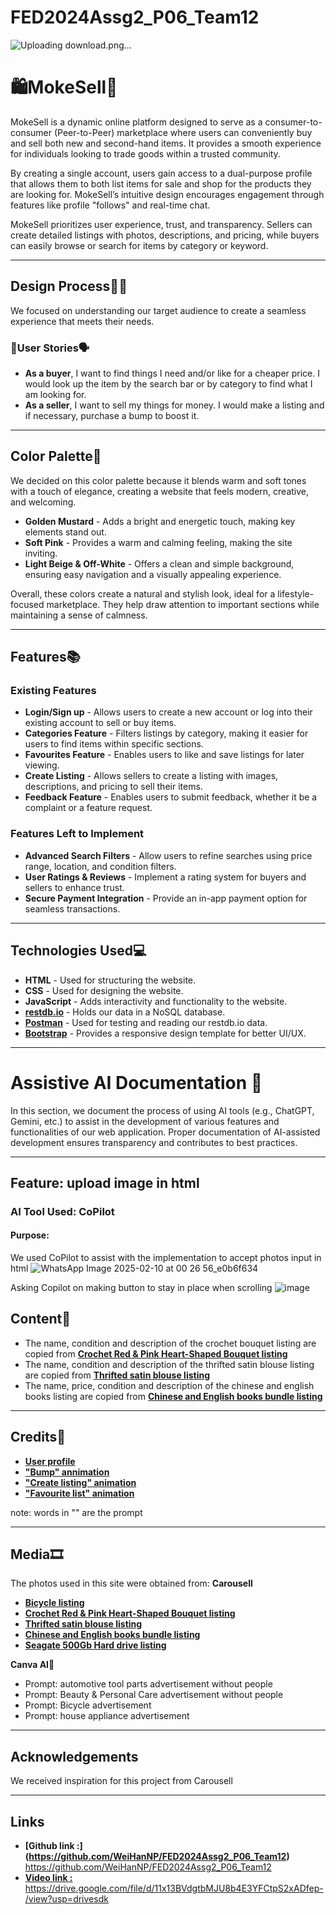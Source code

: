 # FED2024Assg2_P06_Team12
![Uploading download.png…]()

# 🛍MokeSell🛒

MokeSell is a dynamic online platform designed to serve as a consumer-to-consumer (Peer-to-Peer) marketplace where users can conveniently buy and sell both new and second-hand items. It provides a smooth experience for individuals looking to trade goods within a trusted community.

By creating a single account, users gain access to a dual-purpose profile that allows them to both list items for sale and shop for the products they are looking for. MokeSell’s intuitive design encourages engagement through features like profile "follows" and real-time chat.

MokeSell prioritizes user experience, trust, and transparency. Sellers can create detailed listings with photos, descriptions, and pricing, while buyers can easily browse or search for items by category or keyword.

---

## Design Process🧑‍🎨

We focused on understanding our target audience to create a seamless experience that meets their needs.

### 👥User Stories🗣

- **As a buyer**, I want to find things I need and/or like for a cheaper price. I would look up the item by the search bar or by category to find what I am looking for.
- **As a seller**, I want to sell my things for money. I would make a listing and if necessary, purchase a bump to boost it.

---

## Color Palette🎨

We decided on this color palette because it blends warm and soft tones with a touch of elegance, creating a website that feels modern, creative, and welcoming.

- **Golden Mustard** - Adds a bright and energetic touch, making key elements stand out.
- **Soft Pink** - Provides a warm and calming feeling, making the site inviting.
- **Light Beige & Off-White** - Offers a clean and simple background, ensuring easy navigation and a visually appealing experience.

Overall, these colors create a natural and stylish look, ideal for a lifestyle-focused marketplace. They help draw attention to important sections while maintaining a sense of calmness.

---

## Features📚

### Existing Features

- **Login/Sign up** - Allows users to create a new account or log into their existing account to sell or buy items.
- **Categories Feature** - Filters listings by category, making it easier for users to find items within specific sections.
- **Favourites Feature** - Enables users to like and save listings for later viewing.
- **Create Listing** - Allows sellers to create a listing with images, descriptions, and pricing to sell their items.
- **Feedback Feature** - Enables users to submit feedback, whether it be a complaint or a feature request.

### Features Left to Implement

- **Advanced Search Filters** - Allow users to refine searches using price range, location, and condition filters.
- **User Ratings & Reviews** - Implement a rating system for buyers and sellers to enhance trust.
- **Secure Payment Integration** - Provide an in-app payment option for seamless transactions.

---

## Technologies Used💻
- **HTML** - Used for structuring the website.
- **CSS** - Used for designing the website.
- **JavaScript** - Adds interactivity and functionality to the website.
- **[restdb.io](https://restdb.io/)** - Holds our data in a NoSQL database.
- **[Postman](https://www.postman.com/)** - Used for testing and reading our restdb.io data.
- **[Bootstrap](https://getbootstrap.com/)** - Provides a responsive design template for better UI/UX.

---

# Assistive AI Documentation 🦾

In this section, we document the process of using AI tools (e.g., ChatGPT, Gemini, etc.) to assist in the development of various features and functionalities of our web application. Proper documentation of AI-assisted development ensures transparency and contributes to best practices.

---

## Feature: upload image in html

### AI Tool Used: **CoPilot**  
#### Purpose:  
We used CoPilot to assist with the implementation to accept photos input in html
![WhatsApp Image 2025-02-10 at 00 26 56_e0b6f634](https://github.com/user-attachments/assets/ad8f818e-bdc1-4f18-a751-6747a9b50c5a)

Asking Copilot on making button to stay in place when scrolling
![image](https://github.com/user-attachments/assets/5227d951-4874-488b-aa54-a907b550b42e)




## Content📰
- The name, condition and description of the crochet bouquet listing are copied from **[Crochet Red & Pink Heart-Shaped Bouquet listing](https://www.carousell.sg/p/%E3%80%90valentine%E2%80%99s-day%E3%80%91crochet-red-pink-heart-shaped-flowers-bouquet-1344828258/?t-id=v_BfQA2Oa9_1736929626038&t-referrer_browse_type=seller&t-referrer_page_type=profile&t-referrer_request_id=rFwrCfyZ1H1eruQo&t-tap_index=1)**
- The name, condition and description of the thrifted satin blouse listing are copied from **[Thrifted satin blouse listing](https://www.carousell.sg/p/thrifted-satin-blouse-1335946114/?t-id=v_BfQA2Oa9_1736929626038&t-referrer_browse_type=search_results&t-referrer_page_type=search&t-referrer_request_id=H0gOfQMAKRnze8MI&t-referrer_search_query=satin%20blouse&t-referrer_search_query_source=ss_dropdown&t-referrer_sort_by=popular&t-tap_index=38)**
- The name, price, condition and description of the chinese and english books listing are copied from **[Chinese and English books bundle listing](https://www.carousell.sg/p/chinese-and-english-books-bundle-1350905503/?_branch_match_id=1336137529690192879&_branch_referrer=H4sIAAAAAAAAA8soKSkottLXT04syi8tTs3J0UssKNDLyczL1ndJcQ7Ot6zM8wpMsq8rSk1LLSrKzEuPTyrKLy9OLbJ1TUlPBQBEnbG0PgAAAA%3D%3D&utm_campaign=share-listing&utm_medium=sharing&utm_source=share-copy-link)**

---

## Credits🫡
- **[User profile](https://bbbootstrap.com/snippets/bootstrap-sidebar-user-profile-62301382)**
- **["Bump" annimation](https://lottiefiles.com/free-animation/bulkbump-icon-150x150-6Tw6NuiRQb)**
- **["Create listing" animation](https://lottiefiles.com/free-animation/create-web-pxRCy73KkW)**
- **["Favourite list" animation](https://lottiefiles.com/free-animation/added-to-favourite-yiEN0NoQbO)**

note: words in "" are the prompt

---

## Media🎞
The photos used in this site were obtained from:
**Carousell**
- **[Bicycle listing](https://www.carousell.sg/p/foldable-bicycle-1349529111/?t-id=v_BfQA2Oa9_1736929626038&t-referrer=category_homescreen&t-referrer_browse_type=trending&t-referrer_page_type=homepage&t-referrer_request_id=b8SU7cbPo3AZc6RY&t-referrer_source=homepage)**
- **[Crochet Red & Pink Heart-Shaped Bouquet listing](https://www.carousell.sg/p/%E3%80%90valentine%E2%80%99s-day%E3%80%91crochet-red-pink-heart-shaped-flowers-bouquet-1344828258/?t-id=v_BfQA2Oa9_1736929626038&t-referrer_browse_type=seller&t-referrer_page_type=profile&t-referrer_request_id=rFwrCfyZ1H1eruQo&t-tap_index=1)**
- **[Thrifted satin blouse listing](https://www.carousell.sg/p/thrifted-satin-blouse-1335946114/?t-id=v_BfQA2Oa9_1736929626038&t-referrer_browse_type=search_results&t-referrer_page_type=search&t-referrer_request_id=H0gOfQMAKRnze8MI&t-referrer_search_query=satin%20blouse&t-referrer_search_query_source=ss_dropdown&t-referrer_sort_by=popular&t-tap_index=38)**
- **[Chinese and English books bundle listing](https://www.carousell.sg/p/chinese-and-english-books-bundle-1350905503/?_branch_match_id=1336137529690192879&_branch_referrer=H4sIAAAAAAAAA8soKSkottLXT04syi8tTs3J0UssKNDLyczL1ndJcQ7Ot6zM8wpMsq8rSk1LLSrKzEuPTyrKLy9OLbJ1TUlPBQBEnbG0PgAAAA%3D%3D&utm_campaign=share-listing&utm_medium=sharing&utm_source=share-copy-link)**
- **[Seagate 500Gb Hard drive listing](https://www.carousell.sg/p/seagate-500gb-2-5-inch-hard-drive-1325720682/?t-id=v_BfQA2Oa9_1736929626038&t-referrer_browse_type=search_results&t-referrer_page_type=search&t-referrer_request_id=wt_0HUidI8tPYJDQ&t-referrer_search_query=Hard%20drive%20500gb&t-referrer_search_query_source=direct_search&t-referrer_sort_by=popular&t-tap_index=11)**

**Canva AI**🤖
- Prompt: automotive tool parts advertisement without people
- Prompt: Beauty & Personal Care advertisement without people
- Prompt: Bicycle advertisement
- Prompt: house appliance advertisement

---

## Acknowledgements
We received inspiration for this project from Carousell

---

## Links
- **[Github link :] (https://github.com/WeiHanNP/FED2024Assg2_P06_Team12)** https://github.com/WeiHanNP/FED2024Assg2_P06_Team12
- **[Video link :](https://drive.google.com/file/d/11x13BVdgtbMJU8b4E3YFCtpS2xADfep-/view?usp=drivesdk)** https://drive.google.com/file/d/11x13BVdgtbMJU8b4E3YFCtpS2xADfep-/view?usp=drivesdk

